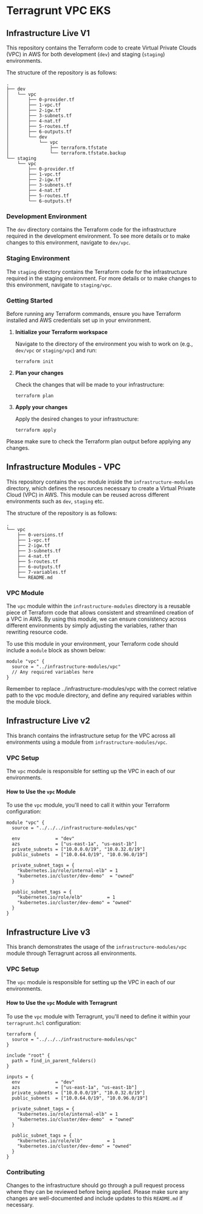 # Terragrunt VPC EKS

## Infrastructure Live V1

This repository contains the Terraform code to create Virtual Private Clouds (VPC) in AWS for both development (`dev`) and staging (`staging`) environments.

The structure of the repository is as follows:
```
.
├── dev
│   └── vpc
│       ├── 0-provider.tf
│       ├── 1-vpc.tf
│       ├── 2-igw.tf
│       ├── 3-subnets.tf
│       ├── 4-nat.tf
│       ├── 5-routes.tf
│       ├── 6-outputs.tf
│       └── dev
│           └── vpc
│               ├── terraform.tfstate
│               └── terraform.tfstate.backup
└── staging
    └── vpc
        ├── 0-provider.tf
        ├── 1-vpc.tf
        ├── 2-igw.tf
        ├── 3-subnets.tf
        ├── 4-nat.tf
        ├── 5-routes.tf
        └── 6-outputs.tf
```

### Development Environment

The `dev` directory contains the Terraform code for the infrastructure required in the development environment. To see more details or to make changes to this environment, navigate to `dev/vpc`.

### Staging Environment

The `staging` directory contains the Terraform code for the infrastructure required in the staging environment. For more details or to make changes to this environment, navigate to `staging/vpc`.

### Getting Started

Before running any Terraform commands, ensure you have Terraform installed and AWS credentials set up in your environment.

1. **Initialize your Terraform workspace**

    Navigate to the directory of the environment you wish to work on (e.g., `dev/vpc` or `staging/vpc`) and run:

    ```
    terraform init
    ```

2. **Plan your changes**

    Check the changes that will be made to your infrastructure:

    ```
    terraform plan
    ```

3. **Apply your changes**

    Apply the desired changes to your infrastructure:

    ```
    terraform apply
    ```

Please make sure to check the Terraform plan output before applying any changes.

## Infrastructure Modules - VPC

This repository contains the `vpc` module inside the `infrastructure-modules` directory, which defines the resources necessary to create a Virtual Private Cloud (VPC) in AWS. This module can be reused across different environments such as `dev`, `staging` etc.

The structure of the repository is as follows:

```
.
└── vpc
    ├── 0-versions.tf
    ├── 1-vpc.tf
    ├── 2-igw.tf
    ├── 3-subnets.tf
    ├── 4-nat.tf
    ├── 5-routes.tf
    ├── 6-outputs.tf
    ├── 7-variables.tf
    └── README.md
```


### VPC Module

The `vpc` module within the `infrastructure-modules` directory is a reusable piece of Terraform code that allows consistent and streamlined creation of a VPC in AWS. By using this module, we can ensure consistency across different environments by simply adjusting the variables, rather than rewriting resource code.

To use this module in your environment, your Terraform code should include a `module` block as shown below:

```hcl
module "vpc" {
  source = "../infrastructure-modules/vpc"
  // Any required variables here
}
```
Remember to replace ../infrastructure-modules/vpc with the correct relative path to the vpc module directory, and define any required variables within the module block.

## Infrastructure Live v2

This branch contains the infrastructure setup for the VPC across all environments using a module from `infrastructure-modules/vpc`.

### VPC Setup

The `vpc` module is responsible for setting up the VPC in each of our environments.

#### How to Use the `vpc` Module

To use the `vpc` module, you'll need to call it within your Terraform configuration:

```hcl
module "vpc" {
  source = "../../../infrastructure-modules/vpc"

  env             = "dev"
  azs             = ["us-east-1a", "us-east-1b"]
  private_subnets = ["10.0.0.0/19", "10.0.32.0/19"]
  public_subnets  = ["10.0.64.0/19", "10.0.96.0/19"]

  private_subnet_tags = {
    "kubernetes.io/role/internal-elb" = 1
    "kubernetes.io/cluster/dev-demo"  = "owned"
  }

  public_subnet_tags = {
    "kubernetes.io/role/elb"         = 1
    "kubernetes.io/cluster/dev-demo" = "owned"
  }
}
```

## Infrastructure Live v3

This branch demonstrates the usage of the `infrastructure-modules/vpc` module through Terragrunt across all environments.

### VPC Setup

The `vpc` module is responsible for setting up the VPC in each of our environments.

#### How to Use the `vpc` Module with Terragrunt

To use the `vpc` module with Terragrunt, you'll need to define it within your `terragrunt.hcl` configuration:

```hcl
terraform {
  source = "../../../infrastructure-modules/vpc"
}

include "root" {
  path = find_in_parent_folders()
}

inputs = {
  env             = "dev"
  azs             = ["us-east-1a", "us-east-1b"]
  private_subnets = ["10.0.0.0/19", "10.0.32.0/19"]
  public_subnets  = ["10.0.64.0/19", "10.0.96.0/19"]

  private_subnet_tags = {
    "kubernetes.io/role/internal-elb" = 1
    "kubernetes.io/cluster/dev-demo"  = "owned"
  }

  public_subnet_tags = {
    "kubernetes.io/role/elb"         = 1
    "kubernetes.io/cluster/dev-demo" = "owned"
  }
}
```


### Contributing

Changes to the infrastructure should go through a pull request process where they can be reviewed before being applied. Please make sure any changes are well-documented and include updates to this `README.md` if necessary.

